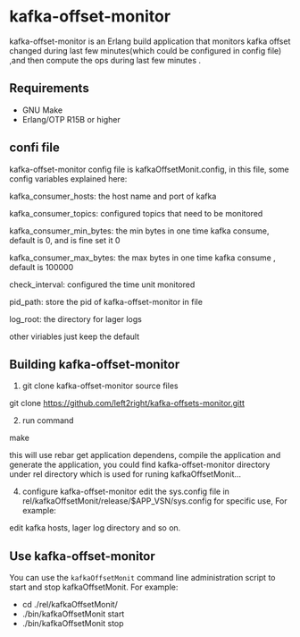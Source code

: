 kafka-offset-monitor
================
kafka-offset-monitor is an Erlang build application that monitors kafka offset changed during last few minutes(which could be configured in config file) ,and then compute the ops during last few minutes .

Requirements
---------------
 - GNU Make
 - Erlang/OTP R15B or higher

confi file
---------------
kafka-offset-monitor config file is kafkaOffsetMonit.config, in this file, some config variables explained here:

kafka_consumer_hosts: the host name and port of kafka

kafka_consumer_topics: configured topics that need to be monitored

kafka_consumer_min_bytes: the min bytes in one time kafka consume, default is 0, and is fine set it 0

kafka_consumer_max_bytes: the max bytes in one time kafka consume , default is 100000

check_interval: configured the time unit monitored

pid_path: store the pid of kafka-offset-monitor in file

log_root: the directory for lager logs

other viriables just keep the default

Building kafka-offset-monitor
---------------
1. git clone kafka-offset-monitor source files

 git clone https://github.com/left2right/kafka-offsets-monitor.gitt

2. run command 
 
 make

 this will use rebar get application dependens, compile the application and generate the application, you could find kafka-offset-monitor directory under rel directory which is used for runing kafkaOffsetMonit...  
 
4. configure kafka-offset-monitor 
 edit the sys.config file in rel/kafkaOffsetMonit/release/$APP_VSN/sys.config for specific use, For example:

  edit kafka hosts, lager log directory and so on.  

Use kafka-offset-monitor
---------------
You can use the `kafkaOffsetMonit` command line administration script to start and stop kafkaOffsetMonit. For example:
 - cd ./rel/kafkaOffsetMonit/
 - ./bin/kafkaOffsetMonit start
 - ./bin/kafkaOffsetMonit stop
